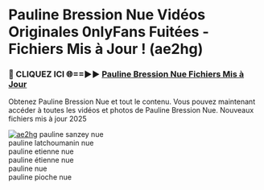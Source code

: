 # Pauline Bression Nue Vidéos Originales 0nlyFans Fuitées - Fichiers Mis à Jour ! (ae2hg)

<h3>🔴 CLIQUEZ ICI 🌐==►► <a href="https://tinyurl.com/2pmr4ezf" rel="nofollow">Pauline Bression Nue Fichiers Mis à Jour</a></h3>

Obtenez Pauline Bression Nue et tout le contenu. Vous pouvez maintenant accéder à toutes les vidéos et photos de Pauline Bression Nue. Nouveaux fichiers mis à jour 2025

[![ae2hg](https://i.imgur.com/6SNvagu.gif)](https://tinyurl.com/2pmr4ezf)
pauline sanzey nue<br>
pauline latchoumanin nue<br>
pauline etienne nue<br>
pauline étienne nue<br>
pauline nue<br>
pauline pioche nue